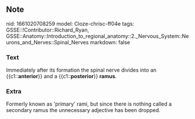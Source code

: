 ## Note
nid: 1661020708259
model: Cloze-chrisc-ff04e
tags: GSSE::!Contributor::Richard_Ryan, GSSE::Anatomy::Introduction_to_regional_anatomy::2._Nervous_System::Neurons_and_Nerves::Spinal_Nerves
markdown: false

### Text
<div class="toggle">
  Immediately after its formation the spinal nerve divides into an
  {{c1::<strong>anterior</strong>}} and a
  {{c1::<strong>posterior</strong>}} <strong>ramus</strong>.
</div>

### Extra
<p id="bae6eb91-1979-4dbc-99ac-9de589f7b855" class="">Formerly
known as 'primary' rami, but since there is nothing called a
secondary ramus the unnecessary adjective has been dropped.
